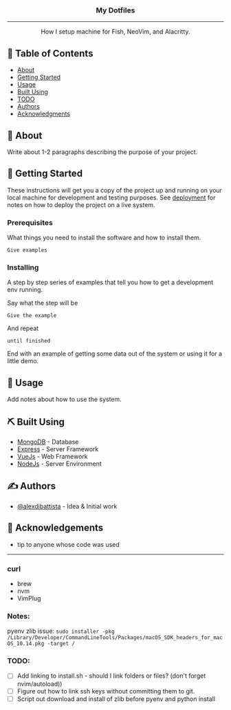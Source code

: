 <h3 align="center">My Dotfiles</h3>

---

<p align="center"> How I setup machine for Fish, NeoVim, and Alacritty.
    <br>
</p>

## 📝 Table of Contents

- [About](#about)
- [Getting Started](#getting_started)
- [Usage](#usage)
- [Built Using](#built_using)
- [TODO](../TODO.md)
- [Authors](#authors)
- [Acknowledgments](#acknowledgement)

## 🧐 About <a name = "about"></a>

Write about 1-2 paragraphs describing the purpose of your project.

## 🏁 Getting Started <a name = "getting_started"></a>

These instructions will get you a copy of the project up and running on your local machine for development and testing purposes. See [deployment](#deployment) for notes on how to deploy the project on a live system.

### Prerequisites

What things you need to install the software and how to install them.

```
Give examples
```

### Installing

A step by step series of examples that tell you how to get a development env running.

Say what the step will be

```
Give the example
```

And repeat

```
until finished
```

End with an example of getting some data out of the system or using it for a little demo.

## 🎈 Usage <a name="usage"></a>

Add notes about how to use the system.

## ⛏️ Built Using <a name = "built_using"></a>

- [MongoDB](https://www.mongodb.com/) - Database
- [Express](https://expressjs.com/) - Server Framework
- [VueJs](https://vuejs.org/) - Web Framework
- [NodeJs](https://nodejs.org/en/) - Server Environment

## ✍️ Authors <a name = "authors"></a>

- [@alexdibattista](https://github.com/alexdibattista) - Idea & Initial work

## 🎉 Acknowledgements <a name = "acknowledgement"></a>

- tip to anyone whose code was used

---

### curl

- brew
- nvm
- VimPlug

### Notes:

pyenv zlib issue:
`sudo installer -pkg /Library/Developer/CommandLineTools/Packages/macOS_SDK_headers_for_macOS_10.14.pkg -target /`

### TODO:

- [ ] Add linking to install.sh - should I link folders or files? (don't forget nvim/autoload))
- [ ] Figure out how to link ssh keys without committing them to git.
- [ ] Script out download and install of zlib before pyenv and python install
